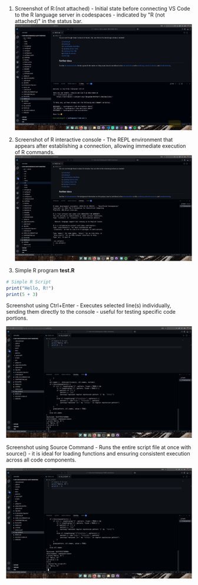 1. Screenshot of R:(not attached) - Initial state before connecting VS Code to the R language server in codespaces - indicated by "R (not attached)" in the status bar.
![image](https://github.com/avinabneogy23/r-dev-env-test/blob/main/assets/easy_0.png)

2. Screenshot of R interactive console - The REPL environment that appears after establishing a connection, allowing immediate execution of R commands.
![image](https://github.com/avinabneogy23/r-dev-env-test/blob/main/assets/easy_1.png)

3. Simple R program 
**test.R**
```R
# Simple R Script
print("Hello, R!")
print(5 + 3)


```
Screenshot using Ctrl+Enter - Executes selected line(s) individually, sending them directly to the console - useful for testing specific code portions.

![image](https://github.com/avinabneogy23/r-dev-env-test/blob/main/assets/easy_2.png)

Screenshot using Source Command - Runs the entire script file at once with source() - it is ideal for loading functions and ensuring consistent execution across all code components.

![image](https://github.com/avinabneogy23/r-dev-env-test/blob/main/assets/easy_3.png)